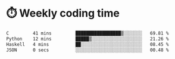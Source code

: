 
# :stopwatch: Weekly coding time
<!--START_SECTION:waka-->

```txt
C         41 mins         █████████████████▒░░░░░░░   69.81 %
Python    12 mins         █████▒░░░░░░░░░░░░░░░░░░░   21.26 %
Haskell   4 mins          ██░░░░░░░░░░░░░░░░░░░░░░░   08.45 %
JSON      0 secs          ░░░░░░░░░░░░░░░░░░░░░░░░░   00.48 %
```

<!--END_SECTION:waka-->


<!-- <p> <img src="https://github-readme-stats.vercel.app/api?username=cozgerest&show_icons=true&hide_border=false" />  </p> -->

